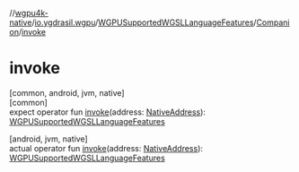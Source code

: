 //[wgpu4k-native](../../../../index.md)/[io.ygdrasil.wgpu](../../index.md)/[WGPUSupportedWGSLLanguageFeatures](../index.md)/[Companion](index.md)/[invoke](invoke.md)

# invoke

[common, android, jvm, native]\
[common]\
expect operator fun [invoke](invoke.md)(address: [NativeAddress](../../../ffi/-native-address/index.md)): [WGPUSupportedWGSLLanguageFeatures](../index.md)

[android, jvm, native]\
actual operator fun [invoke](invoke.md)(address: [NativeAddress](../../../ffi/-native-address/index.md)): [WGPUSupportedWGSLLanguageFeatures](../index.md)